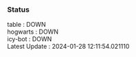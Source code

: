 ### Status


table : DOWN  
hogwarts : DOWN  
icy-bot : DOWN  
Latest Update : 2024-01-28 12:11:54.021110
